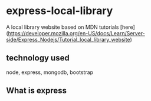 # express-local-library
A local library website based on MDN tutorials [here] (https://developer.mozilla.org/en-US/docs/Learn/Server-side/Express_Nodejs/Tutorial_local_library_website)

## technology used
node, express, mongodb, bootstrap

## What is express
